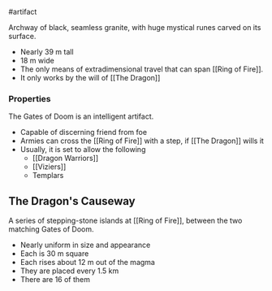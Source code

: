 #artifact

Archway of black, seamless granite, with huge mystical runes carved on its surface.

- Nearly 39 m tall
- 18 m wide
- The only means of extradimensional travel that can span [[Ring of Fire]].
- It only works by the will of [[The Dragon]]

### Properties
The Gates of Doom is an intelligent artifact.
- Capable of discerning friend from foe
- Armies can cross the [[Ring of Fire]] with a step, if [[The Dragon]] wills it
-  Usually, it is set to allow the following
	- [[Dragon Warriors]]
	- [[Viziers]]
	- Templars

## The Dragon's Causeway
A series of stepping-stone islands at [[Ring of Fire]], between the two matching Gates of Doom.

- Nearly uniform in size and appearance
- Each is 30 m square
- Each rises about 12 m out of the magma
- They are placed every 1.5 km
- There are 16 of them
